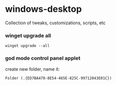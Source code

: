 # windows-desktop
Collection of tweaks, customizations, scripts, etc

### winget upgrade all
```
winget upgrade --all
```

### god mode control panel applet
create new folder, name it:
```
Folder (.{ED7BA470-8E54-465E-825C-99712043E01C})
```